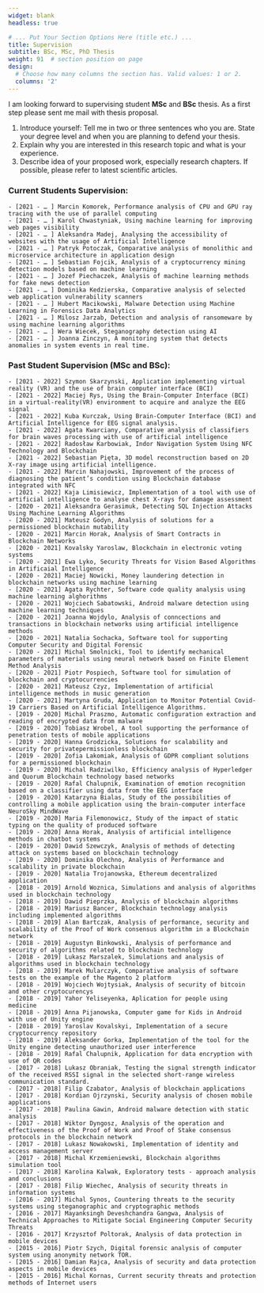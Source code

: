 ```yaml
---
widget: blank
headless: true

# ... Put Your Section Options Here (title etc.) ...
title: Supervision
subtitle: BSc, MSc, PhD Thesis
weight: 91  # section position on page
design:
  # Choose how many columns the section has. Valid values: 1 or 2.
  columns: '2'
---
```


I am looking forward to supervising student **MSc** and **BSc** thesis. As a first step please sent me mail with thesis proposal.

1. Introduce yourself: Tell me in two or three sentences who you are. State your degree level and when you are planning to defend your thesis.
2. Explain why you are interested in this research topic and what is your experience.
3. Describe idea of your proposed work, especially research chapters. If possible, please refer to latest scientific articles.

### Current Students Supervision:
   
    - [2021 - … ] Marcin Komorek, Performance analysis of CPU and GPU ray tracing with the use of parallel computing
    - [2021 - … ] Karol Chwastyniak, Using machine learning for improving web pages visibility
    - [2021 - … ] Aleksandra Madej, Analysing the accessibility of websites with the usage of Artificial Intelligence
    - [2021 - … ] Patryk Potoczak, Comparative analysis of monolithic and microservice architecture in application design
    - [2021 - … ] Sebastian Fojcik, Analysis of a cryptocurrency mining detection models based on machine learning
    - [2021 - … ] Jozef Piechaczek, Analysis of machine learning methods for fake news detection
    - [2021 - … ] Dominika Kedzierska, Comparative analysis of selected web application vulnerability scanners
    - [2021 - … ] Hubert Macikowski, Malware Detection using Machine Learning in Forensics Data Analytics
    - [2021 - … ] Milosz Jarzab, Detection and analysis of ransomeware by using machine learning algorithms
    - [2021 - … ] Wera Wiecek, Steganography detection using AI
    - [2021 - … ] Joanna Zinczyn, A monitoring system that detects anomalies in system events in real time.


### Past Student Supervision (MSc and BSc):

    - [2021 - 2022] Szymon Skarzynski, Application implementing virtual reality (VR) and the use of brain computer interface (BCI)
    - [2021 - 2022] Maciej Rys, Using the Brain-Computer Interface (BCI) in a virtual-reality(VR) environment to acquire and analyze the EEG signal 
    - [2021 - 2022] Kuba Kurczak, Using Brain-Computer Interface (BCI) and Artificial Intelligence for EEG signal analysis.
    - [2021 - 2022] Agata Kwarciany, Comparative analysis of classifiers for brain waves processing with use of artificial intelligence
    - [2021 - 2022] Radosław Karbowiak, Indor Navigation System Using NFC Technology and Blockchain
    - [2021 - 2022] Sebastian Pięta, 3D model reconstruction based on 2D X-ray image using artificial intelligence.
    - [2021 - 2022] Marcin Nahajowski, Improvement of the process of diagnosing the patient’s condition using Blockchain database integrated with NFC
    - [2021 - 2022] Kaja Limisiewicz, Implementation of a tool with use of artificial intelligence to analyse chest X-rays for damage assessment
    - [2020 - 2021] Aleksandra Gerasimuk, Detecting SQL Injection Attacks Using Machine Learning Algorithms
    - [2020 - 2021] Mateusz Godyn, Analysis of solutions for a permissioned blockchain mutability
    - [2020 - 2021] Marcin Horak, Analysis of Smart Contracts in Blockchain Networks
    - [2020 - 2021] Kovalsky Yaroslaw, Blockchain in electronic voting systems
    - [2020 - 2021] Ewa Lyko, Security Threats for Vision Based Algorithms in Artificaial Intelligence
    - [2020 - 2021] Maciej Nowicki, Money laundering detection in blockchain networks using machine learning
    - [2020 - 2021] Agata Rychter, Software code quality analysis using machine learning alghorithms
    - [2020 - 2021] Wojciech Sabatowski, Android malware detection using machine learning techniques
    - [2020 - 2021] Joanna Wojdylo, Analysis of conncections and transactions in blockchain networks using artificial intelligence methods
    - [2020 - 2021] Natalia Sochacka, Software tool for supporting Computer Security and Digital Forensic
    - [2020 - 2021] Michal Smolnicki, Tool to identify mechanical parameters of materials using neural network based on Finite Element Method Analysis
    - [2020 - 2021] Piotr Pospiech, Software tool for simulation of blockchain and cryptocurrencies
    - [2020 - 2021] Mateusz Czyz, Implementation of artificial intelligence methods in music generation
    - [2020 - 2021] Martyna Gruda, Application to Monitor Potential Covid-19 Carriers Based on Artificial Intelligence Algorithms.
    - [2019 - 2020] Michal Praszmo, Automatic configuration extraction and reading of encrypted data from malware
    - [2019 - 2020] Tobiasz Wrobel, A tool supporting the performance of penetration tests of mobile applications
    - [2019 - 2020] Hanna Grodzicka, Solutions for scalability and security for privatepermissionless blockchain
    - [2019 - 2020] Zofia Lakomiak, Analysis of GDPR compliant solutions for a permissioned blockchain
    - [2019 - 2020] Michal Radziwilko, Efficiency analysis of Hyperledger and Quorum Blockchain technology based networks
    - [2019 - 2020] Rafal Chalupnik, Examination of emotion recognition based on a classifier using data from the EEG interface
    - [2019 - 2020] Katarzyna Bialas, Study of the possibilities of controlling a mobile application using the brain-computer interface NeuroSky MindWave
    - [2019 - 2020] Maria Filemonowicz, Study of the impact of static typing on the quality of produced software
    - [2019 - 2020] Anna Horak, Analysis of artificial intelligence methods in chatbot systems
    - [2019 - 2020] Dawid Szewczyk, Analysis of methods of detecting attack on systems based on blockchain technology
    - [2019 - 2020] Dominika Olechno, Analysis of Performance and scalability in private blockchain
    - [2019 - 2020] Natalia Trojanowska, Ethereum decentralized application
    - [2018 - 2019] Arnold Woznica, Simulations and analysis of algorithms used in blockchain technology
    - [2018 - 2019] Dawid Pieprzka, Analysis of blockchain algorithms
    - [2018 - 2019] Mariusz Bancer, Blockchain technology analysis including implemented algorithms
    - [2018 - 2019] Alan Bartczak, Analysis of performance, security and scalability of the Proof of Work consensus algorithm in a Blockchain network
    - [2018 - 2019] Augustyn Binkowski, Analysis of performance and security of algorithms related to blockchain technology
    - [2018 - 2019] Lukasz Marszalek, Simulations and analysis of algorithms used in blockchain technology
    - [2018 - 2019] Marek Mularczyk, Comparative analysis of software tests on the example of the Magento 2 platform
    - [2018 - 2019] Wojciech Wojtysiak, Analysis of security of bitcoin and other cryptocurencys
    - [2018 - 2019] Yahor Yeliseyenka, Aplication for people using medicine
    - [2018 - 2019] Anna Pijanowska, Computer game for Kids in Android with use of Unity engine
    - [2018 - 2019] Yaroslav Kovalskyi, Implementation of a secure cryptocurrency repository
    - [2018 - 2019] Aleksander Gorka, Implementation of the tool for the Unity engine detecting unauthorized user interference
    - [2018 - 2019] Rafal Chalupnik, Application for data encryption with use of QR codes
    - [2017 - 2018] Lukasz Obraniak, Testing the signal strength indicator of the received RSSI signal in the selected short-range wireless communication standard.
    - [2017 - 2018] Filip Czabator, Analysis of blockchain applications
    - [2017 - 2018] Kordian Ojrzynski, Security analysis of chosen mobile applications
    - [2017 - 2018] Paulina Gawin, Android malware detection with static analysis
    - [2017 - 2018] Wiktor Dyngosz, Analysis of the operation and effectiveness of the Proof of Work and Proof of Stake consensus protocols in the blockchain network
    - [2017 - 2018] Lukasz Nowakowski, Implementation of identity and access management server
    - [2017 - 2018] Michal Krzemieniewski, Blockchain algorithms simulation tool
    - [2017 - 2018] Karolina Kalwak, Exploratory tests - approach analysis and conclusions
    - [2017 - 2018] Filip Wiechec, Analysis of security threats in information systems
    - [2016 - 2017] Michal Synos, Countering threats to the security systems using steganographic and cryptographic methods
    - [2016 - 2017] Mayanksingh Deveshchandra Gangwa, Analysis of Technical Approaches to Mitigate Social Engineering Computer Security Threats
    - [2016 - 2017] Krzysztof Poltorak, Analysis of data protection in mobile devices
    - [2015 - 2016] Piotr Szych, Digital forensic analysis of computer system using anonymity network TOR.
    - [2015 - 2016] Damian Rajca, Analysis of security and data protection aspects in mobile devices
    - [2015 - 2016] Michal Kornas, Current security threats and protection methods of Internet users
